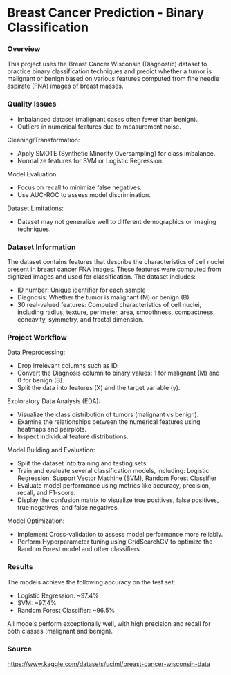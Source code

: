 # Breast Cancer Prediction - Binary Classification

### Overview

This project uses the Breast Cancer Wisconsin (Diagnostic) dataset to practice binary classification techniques and predict whether a tumor is malignant or benign based on various features computed from fine needle aspirate (FNA) images of breast masses.

### Quality Issues

- Imbalanced dataset (malignant cases often fewer than benign).
- Outliers in numerical features due to measurement noise.

Cleaning/Transformation:
- Apply SMOTE (Synthetic Minority Oversampling) for class imbalance.
- Normalize features for SVM or Logistic Regression.

Model Evaluation:
- Focus on recall to minimize false negatives.
- Use AUC-ROC to assess model discrimination.

Dataset Limitations:
- Dataset may not generalize well to different demographics or imaging techniques.

### Dataset Information

The dataset contains features that describe the characteristics of cell nuclei present in breast cancer FNA images. These features were computed from digitized images and used for classification. The dataset includes:

- ID number: Unique identifier for each sample
- Diagnosis: Whether the tumor is malignant (M) or benign (B)
- 30 real-valued features: Computed characteristics of cell nuclei, including radius, texture, perimeter, area, smoothness, compactness, concavity, symmetry, and fractal dimension.

### Project Workflow

 Data Preprocessing:
 - Drop irrelevant columns such as ID.
 - Convert the Diagnosis column to binary values: 1 for malignant (M) and 0 for benign (B).
 - Split the data into features (X) and the target variable (y).

Exploratory Data Analysis (EDA):
- Visualize the class distribution of tumors (malignant vs benign).
- Examine the relationships between the numerical features using heatmaps and pairplots.
- Inspect individual feature distributions.

Model Building and Evaluation:
- Split the dataset into training and testing sets.
- Train and evaluate several classification models, including: Logistic Regression, Support Vector Machine (SVM), Random Forest Classifier
- Evaluate model performance using metrics like accuracy, precision, recall, and F1-score.
- Display the confusion matrix to visualize true positives, false positives, true negatives, and false negatives.

Model Optimization:
- Implement Cross-validation to assess model performance more reliably.
- Perform Hyperparameter tuning using GridSearchCV to optimize the Random Forest model and other classifiers.

### Results

The models achieve the following accuracy on the test set:

- Logistic Regression: ~97.4%
- SVM: ~97.4%
- Random Forest Classifier: ~96.5%

All models perform exceptionally well, with high precision and recall for both classes (malignant and benign).

### Source

https://www.kaggle.com/datasets/uciml/breast-cancer-wisconsin-data
